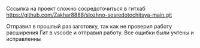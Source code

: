Сссылка на проект сложно сосредоточиться в гитхаб 
https://github.com/Zakhar8888/slozhno-sosredotochitsya-main.git

Отправил в прошлый раз заготовку, так как не проверил работу расширения Гит в vscode и отправил работу. Все ощибки были учтены и исправленны 
